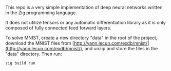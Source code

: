 This repo is a very simple implementation of deep neural networks written in the Zig programming language.

It does not utilize tensors or any automatic differentiation library as it is only composed of fully connected feed forward layers.

To solve MNIST, create a new directory "data" in the root of the project, download the MNIST files from [http://yann.lecun.com/exdb/mnist/](http://yann.lecun.com/exdb/mnist/), and unzip and store the files in the "data" directory. Then run:

```
zig build run
```
